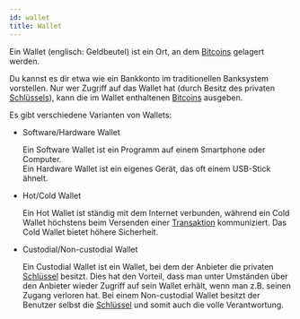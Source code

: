 ```yaml
---
id: wallet
title: Wallet
---
```


Ein Wallet (englisch: Geldbeutel) ist ein Ort, an dem [Bitcoins](../b/bitcoin) gelagert werden.

Du kannst es dir etwa wie ein Bankkonto im traditionellen Banksystem vorstellen. Nur wer Zugriff auf das Wallet hat (durch Besitz des privaten [Schlüssels](../s/schluessel)), kann die im Wallet enthaltenen [Bitcoins](../b/bitcoin) ausgeben.

Es gibt verschiedene Varianten von Wallets:

- Software/Hardware Wallet

  Ein Software Wallet ist ein Programm auf einem Smartphone oder Computer.  
  Ein Hardware Wallet ist ein eigenes Gerät, das oft einem USB-Stick ähnelt.

- Hot/Cold Wallet

  Ein Hot Wallet ist ständig mit dem Internet verbunden, während ein Cold Wallet höchstens beim Versenden einer [Transaktion](../t/transaktion) kommuniziert. Das Cold Wallet bietet höhere Sicherheit.

- Custodial/Non-custodial Wallet

  Ein Custodial Wallet ist ein Wallet, bei dem der Anbieter die privaten [Schlüssel](../s/schluessel) besitzt. Dies hat den Vorteil, dass man unter Umständen über den Anbieter wieder Zugriff auf sein Wallet erhält, wenn man z.B. seinen Zugang verloren hat.
  Bei einem Non-custodial Wallet besitzt der Benutzer selbst die [Schlüssel](../s/schluessel) und somit auch die volle Verantwortung.

